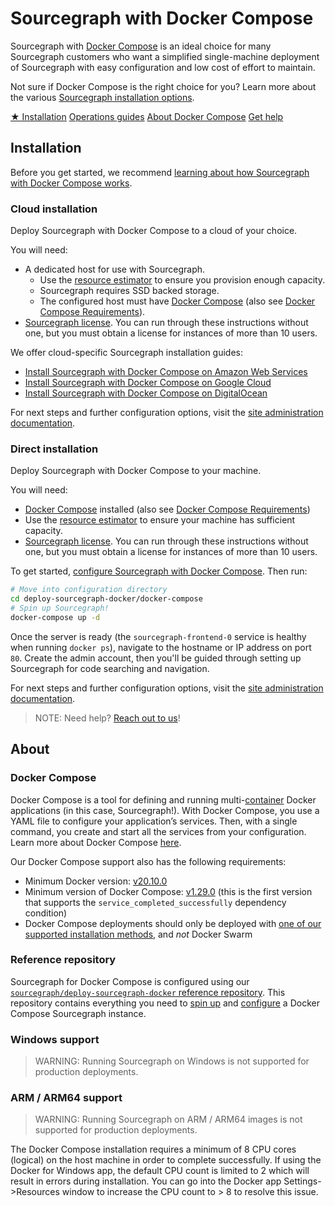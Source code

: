 # Sourcegraph with Docker Compose

<p class="lead">
Sourcegraph with <a href="#docker-compose">Docker Compose</a> is an ideal choice for many Sourcegraph customers who want a simplified single-machine deployment of Sourcegraph with easy configuration and low cost of effort to maintain.
</p>

Not sure if Docker Compose is the right choice for you? Learn more about the various [Sourcegraph installation options](../index.md).

<div class="cta-group">
<a class="btn btn-primary" href="#installation">★ Installation</a>
<a class="btn" href="operations">Operations guides</a>
<a class="btn" href="#about">About Docker Compose</a>
<a class="btn" href="../../../#get-help">Get help</a>
</div>

## Installation

Before you get started, we recommend [learning about how Sourcegraph with Docker Compose works](#about).

### Cloud installation

Deploy Sourcegraph with Docker Compose to a cloud of your choice.

You will need:

- A dedicated host for use with Sourcegraph.
  - Use the [resource estimator](../resource_estimator.md) to ensure you provision enough capacity.
  - Sourcegraph requires SSD backed storage.
  - The configured host must have [Docker Compose](https://docs.docker.com/compose/) (also see [Docker Compose Requirements](#docker-compose)).
- [Sourcegraph license](https://about.sourcegraph.com/pricing/). You can run through these instructions without one, but you must obtain a license for instances of more than 10 users.

We offer cloud-specific Sourcegraph installation guides:

- [Install Sourcegraph with Docker Compose on Amazon Web Services](../../install/docker-compose/aws.md)
- [Install Sourcegraph with Docker Compose on Google Cloud](../../install/docker-compose/google_cloud.md)
- [Install Sourcegraph with Docker Compose on DigitalOcean](../../install/docker-compose/digitalocean.md)

For next steps and further configuration options, visit the [site administration documentation](../../index.md).

### Direct installation

Deploy Sourcegraph with Docker Compose to your machine.

You will need:

- [Docker Compose](https://docs.docker.com/compose/) installed (also see [Docker Compose Requirements](#docker-compose))
- Use the [resource estimator](../resource_estimator.md) to ensure your machine has sufficient capacity.
- [Sourcegraph license](https://about.sourcegraph.com/pricing/). You can run through these instructions without one, but you must obtain a license for instances of more than 10 users.

To get started, [configure Sourcegraph with Docker Compose](./operations.md#configure). Then run:

```bash
# Move into configuration directory
cd deploy-sourcegraph-docker/docker-compose
# Spin up Sourcegraph!
docker-compose up -d
```

Once the server is ready (the `sourcegraph-frontend-0` service is healthy when running `docker ps`), navigate to the hostname or IP address on port `80`.  Create the admin account, then you'll be guided through setting up Sourcegraph for code searching and navigation.

For next steps and further configuration options, visit the [site administration documentation](../../index.md).

> NOTE: Need help? [Reach out to us](../../../index.md#get-help)!

## About

### Docker Compose

Docker Compose is a tool for defining and running multi-[container](https://www.docker.com/resources/what-container) Docker applications (in this case, Sourcegraph!). With Docker Compose, you use a YAML file to configure your application’s services. Then, with a single command, you create and start all the services from your configuration. Learn more about Docker Compose [here](https://docs.docker.com/compose/).

Our Docker Compose support also has the following requirements:

- Minimum Docker version: [v20.10.0](https://docs.docker.com/engine/release-notes/#20100)
- Minimum version of Docker Compose: [v1.29.0](https://docs.docker.com/compose/release-notes/#1290) (this is the first version that supports the `service_completed_successfully` dependency condition)
- Docker Compose deployments should only be deployed with [one of our supported installation methods](#installation), and *not* Docker Swarm

### Reference repository

Sourcegraph for Docker Compose is configured using our [`sourcegraph/deploy-sourcegraph-docker` reference repository](https://github.com/sourcegraph/deploy-sourcegraph-docker/). This repository contains everything you need to [spin up](#installation) and [configure](./operations.md#configure) a Docker Compose Sourcegraph instance.

### Windows support

> WARNING: Running Sourcegraph on Windows is not supported for production deployments.

### ARM / ARM64 support

> WARNING: Running Sourcegraph on ARM / ARM64 images is not supported for production deployments.

The Docker Compose installation requires a minimum of 8 CPU cores (logical) on the host machine in order to complete successfully. If using the Docker for Windows app, the default CPU count is limited to 2 which will result in errors during installation. You can go into the Docker app Settings->Resources window to increase the CPU count to > 8 to resolve this issue.

